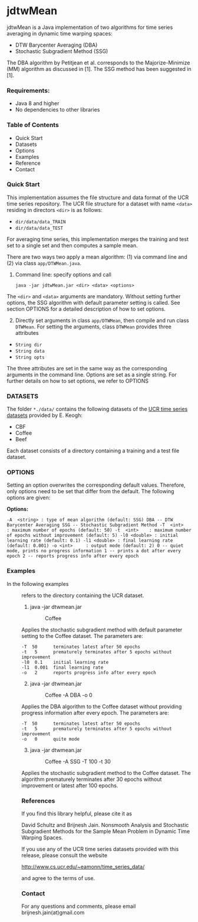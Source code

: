 # jdtwMean

jdtwMean is a Java implementation of two algorithms for time series averaging in dynamic time warping spaces:

* DTW Barycenter Averaging (DBA)
* Stochastic Subgradient Method (SSG)

The DBA algorithm by Petitjean et al. corresponds to the Majorize-Minimize (MM) algorithm as discussed in [1]. The SSG method has been suggested in [1].


### Requirements:
* Java 8 and higher
* No dependencies to other libraries


### Table of Contents 

* Quick Start
* Datasets
* Options
* Examples
* Reference
* Contact


### Quick Start 

This implementation assumes the file structure and data format of the UCR time series repository. The UCR file structure for a dataset with name `<data>` residing in directors `<dir>` is as follows: 

* `dir/data/data_TRAIN`
* `dir/data/data_TEST`

For averaging time series, this implementation merges the training and test set to a single set and then computes a sample mean.  

There are two ways two apply a mean algorithm: (1) via command line and (2) via class `app/DTWMean.java`.  

1. Command line: specify options and call

    `java -jar jdtwMean.jar <dir> <data> <options>`
    
The `<dir>` and `<data>` arguments are mandatory. Without setting further options, the SSG algorithm with default parameter setting is called. See section OPTIONS for a detailed description of how to set options.

2. Directly set arguments in class `app/DTWMean`, then compile and run class `DTWMean`. For setting the arguments, class `DTWMean` provides three attributes

* `String dir`
* `String data`
* `String opts`

The three attributes are set in the same way as the corresponding arguments in the command line. Options are set as a single string. For further details on how to set options, we refer to OPTIONS


### DATASETS

The folder `*./data/` contains the following datasets of the [UCR time series datasets](http://www.cs.ucr.edu/~eamonn/time_series_data/) provided by E. Keogh:

* CBF
* Coffee
* Beef

Each dataset consists of a directory containing a training and a test file dataset. 


### OPTIONS 

Setting an option overwrites the corresponding default values. Therefore, only options need to be set that differ from the default. The following options are given:

**Options:**

`-A  <string> : type of mean algorithm (default: SSG)
	           DBA -- DTW Barycenter Averaging
	           SSG -- Stochastic Subgradient Method
-T  <int>	 : maximum number of epochs (default: 50)
-t  <int>	 : maximum number of epochs without improvement (default: 5)
-l0 <double> : initial learning rate (default: 0.1)
-l1 <double> : final learning rate (default: 0.001)
-o <int>	 : output mode (default: 2)
               0 -- quiet mode, prints no progress information
               1 -- prints a dot after every epoch
               2 -- reports progress info after every epoch`


### Examples 

In the following examples <dir> refers to the directory containing the UCR
dataset. 

1. java -jar dtwmean.jar <dir> Coffee 

Applies the stochastic subgradient method with default parameter setting to the
Coffee dataset. The parameters are:

	-T  50		terminates latest after 50 epochs
	-t   5		prematurely terminates after 5 epochs without improvement
	-l0  0.1	initial learning rate	
	-l1  0.001	final learning rate
	-o   2		reports progress info after every epoch

2. java -jar dtwmean.jar <dir> Coffee -A DBA -o 0

Applies the DBA algorithm to the Coffee dataset without providing progress
information after every epoch. The parameters are:

	-T  50		terminates latest after 50 epochs
	-t   5		prematurely terminates after 5 epochs without improvement
	-o   0		quite mode


3. java -jar dtwmean.jar <dir> Coffee -A SSG -T 100 -t 30

Applies the stochastic subgradient method to the Coffee dataset. The algorithm
prematurely terminates after 30 epochs without improvement or latest after 100
epochs. 


### References #################################################################

If you find this library helpful, please cite it as

David Schultz and Brijnesh Jain. Nonsmooth Analysis and Stochastic Subgradient
Methods for the Sample Mean Problem in Dynamic Time Warping Spaces. 

If you use any of the UCR time series datasets provided with this release,
please consult the website

http://www.cs.ucr.edu/~eamonn/time_series_data/

and agree to the terms of use.


### Contact ####################################################################

For any questions and comments, please email brijnesh.jain(at)gmail.com


